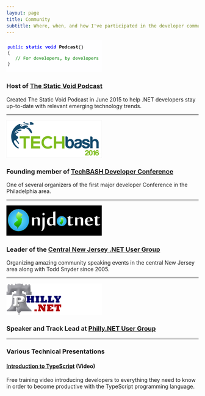 ```yaml
---
layout: page
title: Community
subtitle: Where, when, and how I've participated in the developer community
---
```


<div class="row">
<div class="col-md-4"><img src="img/podcast.png"/></div>
<div class="col-md-8">
<h3>Host of <a href="http://www.staticvoidpodcast.com">The Static Void Podcast</a></h3>
</div>
<div class="col-md-12">
Created The Static Void Podcast in June 2015 to help .NET developers stay up-to-date with relevant emerging technology trends.
</div>
</div>

<hr>

<div class="row">
<div class="col-md-4"><img src="img/techbash.png"/></div>
<div class="col-md-8">
<h3>Founding member of <a href="http://www.techbash.com">TechBASH Developer Conference</a></h3>
</div>
<div class="col-md-12">
One of several organizers of the first major developer Conference in the Philadelphia area.
</div>
</div>

<hr>

<div class="row">
<div class="col-md-4"><img src="img/njdotnet.png"/></div>
<div class="col-md-8">
<h3>Leader of the <a href="http://www.njdotnet.org">Central New Jersey .NET User Group</a></h3>
</div>
<div class="col-md-12">
Organizing amazing community speaking events in the central New Jersey area along with Todd Snyder since 2005.
</div>
</div>

<hr>

<div class="row">
<div class="col-md-4"><img src="img/phillydotnet.png"/></div>
<div class="col-md-8">
<h3>Speaker and Track Lead at <a href="http://www.phillydotnet.org">Philly.NET User Group</a></h3>
</div>
</div>

<hr>

### Various Technical Presentations

#### [Introduction to TypeScript](https://www.youtube.com/watch?v=qRD7bkK7m10) (Video)
Free training video introducing developers to everything they need to know in order to become productive with the TypeScript programming language.
